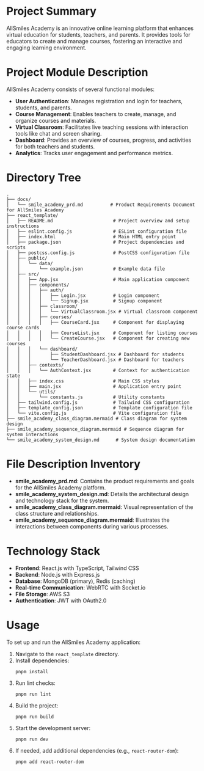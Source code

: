 # Project Summary
AllSmiles Academy is an innovative online learning platform that enhances virtual education for students, teachers, and parents. It provides tools for educators to create and manage courses, fostering an interactive and engaging learning environment.

# Project Module Description
AllSmiles Academy consists of several functional modules:
- **User Authentication**: Manages registration and login for teachers, students, and parents.
- **Course Management**: Enables teachers to create, manage, and organize courses and materials.
- **Virtual Classroom**: Facilitates live teaching sessions with interaction tools like chat and screen sharing.
- **Dashboard**: Provides an overview of courses, progress, and activities for both teachers and students.
- **Analytics**: Tracks user engagement and performance metrics.

# Directory Tree
```
.
├── docs/
│   └── smile_academy_prd.md          # Product Requirements Document for AllSmiles Academy
├── react_template/
│   ├── README.md                      # Project overview and setup instructions
│   ├── eslint.config.js               # ESLint configuration file
│   ├── index.html                     # Main HTML entry point
│   ├── package.json                   # Project dependencies and scripts
│   ├── postcss.config.js              # PostCSS configuration file
│   ├── public/
│   │   └── data/
│   │       └── example.json           # Example data file
│   ├── src/
│   │   ├── App.jsx                    # Main application component
│   │   ├── components/
│   │   │   ├── auth/
│   │   │   │   ├── Login.jsx          # Login component
│   │   │   │   └── Signup.jsx         # Signup component
│   │   │   ├── classroom/
│   │   │   │   └── VirtualClassroom.jsx # Virtual classroom component
│   │   │   ├── courses/
│   │   │   │   ├── CourseCard.jsx     # Component for displaying course cards
│   │   │   │   ├── CourseList.jsx     # Component for listing courses
│   │   │   │   └── CreateCourse.jsx   # Component for creating new courses
│   │   │   └── dashboard/
│   │   │       ├── StudentDashboard.jsx # Dashboard for students
│   │   │       └── TeacherDashboard.jsx # Dashboard for teachers
│   │   ├── contexts/
│   │   │   └── AuthContext.jsx        # Context for authentication state
│   │   ├── index.css                  # Main CSS styles
│   │   ├── main.jsx                   # Application entry point
│   │   └── utils/
│   │       └── constants.js           # Utility constants
│   ├── tailwind.config.js             # Tailwind CSS configuration
│   ├── template_config.json           # Template configuration file
│   └── vite.config.js                 # Vite configuration file
├── smile_academy_class_diagram.mermaid # Class diagram for system design
├── smile_academy_sequence_diagram.mermaid # Sequence diagram for system interactions
└── smile_academy_system_design.md      # System design documentation
```

# File Description Inventory
- **smile_academy_prd.md**: Contains the product requirements and goals for the AllSmiles Academy platform.
- **smile_academy_system_design.md**: Details the architectural design and technology stack for the system.
- **smile_academy_class_diagram.mermaid**: Visual representation of the class structure and relationships.
- **smile_academy_sequence_diagram.mermaid**: Illustrates the interactions between components during various processes.

# Technology Stack
- **Frontend**: React.js with TypeScript, Tailwind CSS
- **Backend**: Node.js with Express.js
- **Database**: MongoDB (primary), Redis (caching)
- **Real-time Communication**: WebRTC with Socket.io
- **File Storage**: AWS S3
- **Authentication**: JWT with OAuth2.0

# Usage
To set up and run the AllSmiles Academy application:
1. Navigate to the `react_template` directory.
2. Install dependencies:
   ```
   pnpm install
   ```
3. Run lint checks:
   ```
   pnpm run lint
   ```
4. Build the project:
   ```
   pnpm run build
   ```
5. Start the development server:
   ```
   pnpm run dev
   ```
6. If needed, add additional dependencies (e.g., `react-router-dom`):
   ```
   pnpm add react-router-dom
   ```
